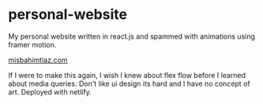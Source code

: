 # personal-website
My personal website written in react.js and spammed with animations using framer motion. 

[misbahimtiaz.com](https://misbahimtiaz.com/)

If I were to make this again, I wish I knew about flex flow before I learned about media queries. 
Don't like ui design its hard and I have no concept of art. 
Deployed with netlify. 
